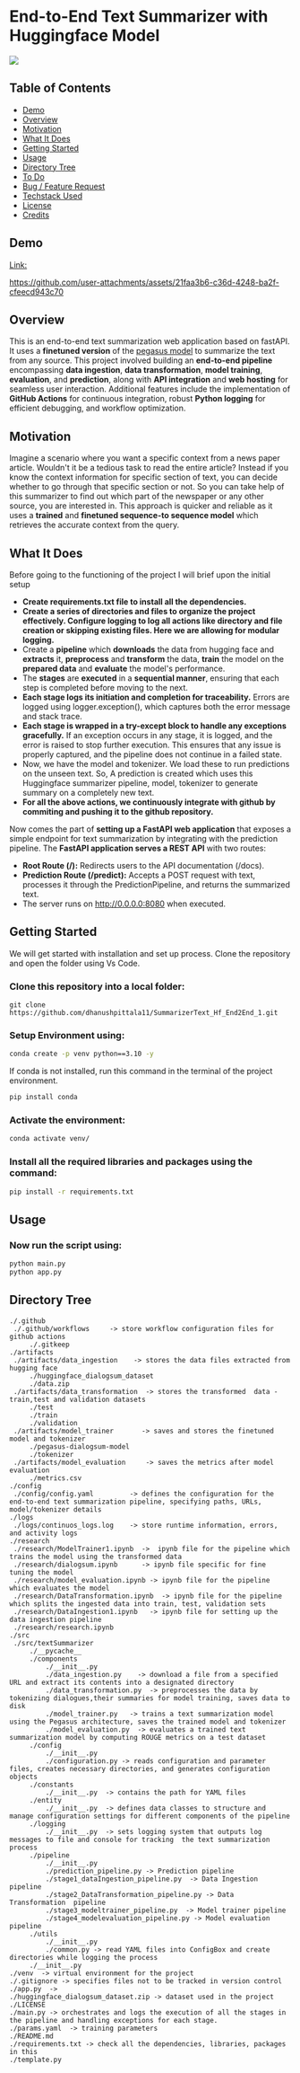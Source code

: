 # End-to-End Text Summarizer with Huggingface Model
![](text_summarizer.png)

## Table of Contents
  * [Demo](#demo)
  * [Overview](#overview)
  * [Motivation](#motivation)
  * [What It Does](#what-it-does)
  * [Getting Started](#Getting-started)
  * [Usage](#usage)
  * [Directory Tree](#directory-tree)
  * [To Do](#to-do)
  * [Bug / Feature Request](#bug---feature-request)
  * [Techstack Used](#techstack-used)
  * [License](#license)
  * [Credits](#credits)

## Demo
[Link:](Project_Demo_Showcase.mp4)

https://github.com/user-attachments/assets/21faa3b6-c36d-4248-ba2f-cfeecd943c70


## Overview
This is an end-to-end text summarization web application based on fastAPI. It uses a **finetuned version** of the [pegasus model](https://huggingface.co/google/pegasus-cnn_dailymail) to summarize the text from any source. This project involved building an **end-to-end pipeline** encompassing **data ingestion**, **data transformation**, **model training**, **evaluation**, and **prediction**, along with **API integration** and **web hosting** for seamless user interaction. Additional features include the implementation of **GitHub Actions** for continuous integration, robust **Python logging** for efficient debugging, and workflow optimization.

## Motivation
Imagine a scenario where you want a specific context from a news paper article. Wouldn't it be a tedious task to read the entire article? Instead if you know the context information for specific section of text, you can decide whether to go through that specific section or not. So you can take help of this summarizer to find out which part of the newspaper or any other source, you are interested in. This approach is quicker and reliable as it uses a **trained** and **finetuned sequence-to sequence model** which retrieves the accurate context from the query.

## What It Does
Before going to the functioning of the project I will brief upon the initial setup
* **Create requirements.txt file to install all the dependencies.**
* **Create a series of directories and files to organize the project effectively. Configure logging to log all actions like directory and file creation or skipping existing files. Here we are allowing for modular logging.**
* Create a **pipeline** which **downloads** the data from hugging face and **extracts** it, **preprocess** and **transform** the data, **train** the model on the **prepared data** and **evaluate** the model's performance.
* The **stages** are **executed** in a **sequential manner**, ensuring that each step is completed before moving to the next.
* **Each stage logs its initiation and completion for traceability.** Errors are logged using logger.exception(), which captures both the error message and stack trace.
* **Each stage is wrapped in a try-except block to handle any exceptions gracefully.** If an exception occurs in any stage, it is logged, and the error is raised to stop further execution. This ensures that any issue is properly captured, and the pipeline does not continue in a failed state.
* Now, we have the model and tokenizer. We load these to run predictions on the unseen text. So, A prediction is created which uses this Huggingface summarizer pipeline, model, tokenizer to generate summary on a completely new text.
* **For all the above actions, we continuously integrate  with github by commiting and pushing it to the github repository.**

Now comes the part of **setting up a FastAPI web application** that exposes a simple endpoint for text summarization by integrating with the prediction pipeline. 
The **FastAPI application serves a REST API** with two routes:
* **Root Route (/):** Redirects users to the API documentation (/docs).
* **Prediction Route (/predict):** Accepts a POST request with text, processes it through the PredictionPipeline, and returns the summarized text.
* The server runs on http://0.0.0.0:8080 when executed.

## Getting Started
  We will get started with installation and set up process. Clone the repository and open the folder using Vs Code.
  ### Clone this repository into a local folder:
  ```
  git clone https://github.com/dhanushpittala11/SummarizerText_Hf_End2End_1.git
  ```
  ### Setup Environment using:
  ```bash
  conda create -p venv python==3.10 -y
  ```
  If conda is not installed, run this command in the terminal of the project environment.
  ```bash
  pip install conda
  ```
  ### Activate the environment:
  ```bash
  conda activate venv/
  ```
  ### Install all the required libraries and packages using the command:
  ```bash
  pip install -r requirements.txt
  ```
## Usage
  ### Now run the script using:
  ```bash
  python main.py
  python app.py
  ```
## Directory Tree
   ```
./.github
    ./.github/workflows     -> store workflow configuration files for github actions
        ./.gitkeep     
./artifacts
    ./artifacts/data_ingestion    -> stores the data files extracted from hugging face
        ./huggingface_dialogsum_dataset
        ./data.zip
    ./artifacts/data_transformation  -> stores the transformed  data - train,test and validation datasets
        ./test
        ./train
        ./validation
    ./artifacts/model_trainer       -> saves and stores the finetuned model and tokenizer
        ./pegasus-dialogsum-model
        ./tokenizer
    ./artifacts/model_evaluation     -> saves the metrics after model evaluation
        ./metrics.csv
./config
    ./config/config.yaml         -> defines the configuration for the end-to-end text summarization pipeline, specifying paths, URLs, model/tokenizer details 
./logs
    ./logs/continuos_logs.log    -> store runtime information, errors, and activity logs
./research                       
    ./research/ModelTrainer1.ipynb  ->  ipynb file for the pipeline which trains the model using the transformed data
    ./research/dialogsum.ipynb      -> ipynb file specific for fine tuning the model
    ./research/model_evaluation.ipynb -> ipynb file for the pipeline which evaluates the model
    ./research/DataTransformation.ipynb  -> ipynb file for the pipeline which splits the ingested data into train, test, validation sets
    ./research/DataIngestion1.ipynb   -> ipynb file for setting up the data ingestion pipeline
    ./research/research.ipynb
./src
    ./src/textSummarizer
        ./__pycache__
        ./components             
            ./__init__.py
            ./data_ingestion.py    -> download a file from a specified URL and extract its contents into a designated directory
            ./data_transformation.py  -> preprocesses the data by tokenizing dialogues,their summaries for model training, saves data to disk
            ./model_trainer.py   -> trains a text summarization model using the Pegasus architecture, saves the trained model and tokenizer
            ./model_evaluation.py  -> evaluates a trained text summarization model by computing ROUGE metrics on a test dataset
        ./config
            ./__init__.py
            ./configuration.py -> reads configuration and parameter files, creates necessary directories, and generates configuration objects
        ./constants
            ./__init__.py  -> contains the path for YAML files
        ./entity
            ./__init__.py  -> defines data classes to structure and manage configuration settings for different components of the pipeline
        ./logging
            ./__init__.py  -> sets logging system that outputs log messages to file and console for tracking  the text summarization process
        ./pipeline
            ./__init__.py
            ./prediction_pipeline.py -> Prediction pipeline
            ./stage1_dataIngestion_pipeline.py  -> Data Ingestion pipeline
            ./stage2_DataTransformation_pipeline.py -> Data Transformation  pipeline
            ./stage3_modeltrainer_pipeline.py  -> Model trainer pipeline
            ./stage4_modelevaluation_pipeline.py -> Model evaluation pipeline
        ./utils
            ./__init__.py  
            ./common.py -> read YAML files into ConfigBox and create directories while logging the process
        ./__init__.py
./venv  -> virtual environment for the project 
./.gitignore -> specifies files not to be tracked in version control
./app.py  -> 
./huggingface_dialogsum_dataset.zip -> dataset used in the project
./LICENSE
./main.py -> orchestrates and logs the execution of all the stages in the pipeline and handling exceptions for each stage.
./params.yaml  -> training parameters
./README.md   
./requirements.txt -> check all the dependencies, libraries, packages in this
./template.py  
```
   
  







